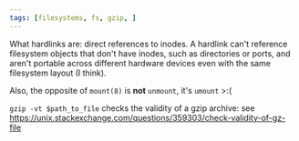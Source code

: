 ```yaml
---
tags: [filesystems, fs, gzip, ]
---
```

What hardlinks are: direct references to inodes. A hardlink can't reference filesystem objects that don't have inodes, such as directories or ports, and aren't portable across different hardware devices even with the same filesystem layout (I think).

Also, the opposite of `mount(8)` is **not** `unmount`, it's `umount` >:(

`gzip -vt $path_to_file` checks the validity of a gzip archive: see
https://unix.stackexchange.com/questions/359303/check-validity-of-gz-file

